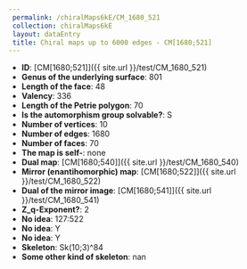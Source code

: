 ```yaml
--- 
 permalink: /chiralMaps6kE/CM_1680_521 
 collection: chiralMaps6kE
 layout: dataEntry
 title: Chiral maps up to 6000 edges - CM[1680;521]
---
```


- **ID**: [CM[1680;521]]({{ site.url }}/test/CM_1680_521)
- **Genus of the underlying surface**: 801
- **Length of the face**: 48
- **Valency**: 336
- **Length of the Petrie polygon**: 70
- **Is the automorphism group solvable?**: S
- **Number of vertices**: 10
- **Number of edges**: 1680
- **Number of faces**: 70
- **The map is self-**: none
- **Dual map**: [CM[1680;540]]({{ site.url }}/test/CM_1680_540)
- **Mirror (enantihomorphic) map**: [CM[1680;522]]({{ site.url }}/test/CM_1680_522)
- **Dual of the mirror image**: [CM[1680;541]]({{ site.url }}/test/CM_1680_541)
- **Z_q-Exponent?**: 2
- **No idea**:  127:522
- **No idea**: Y
- **No idea**: Y
- **Skeleton**: Sk(10;3)^84
- **Some other kind of skeleton**: nan
